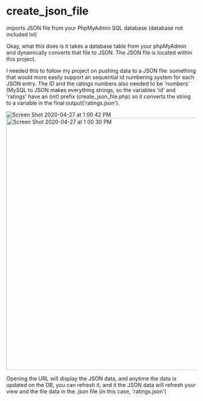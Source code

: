 # create_json_file
imports JSON file from your PhpMyAdmin SQL database (database not included lol)

Okay, what this does is it takes a database table from your phpMyAdmin and dynamically converts that file to JSON.
The JSON file is located within this project.

I needed this to follow my project on pushing data to a JSON file: something that would more easily support an sequential id numbering system for each JSON entry. The ID and the ratings numbers also needed to be 'numbers' (MySQL to JSON makes everything strings, so the variables 'id' and 'ratings' have an (int) prefix (create_json_file.php) so it converts the string to a variable in the final output('ratings.json'). 

![Screen Shot 2020-04-27 at 1 00 42 PM](https://user-images.githubusercontent.com/22375594/80404849-6d10c700-8887-11ea-9a48-7920e0368cde.png)
<img width="666" alt="Screen Shot 2020-04-27 at 1 00 30 PM" src="https://user-images.githubusercontent.com/22375594/80404854-6f732100-8887-11ea-919c-db03c59fe03d.png">


Opening the URL will display the JSON data, and anytime the data is updated on the DB, you can refresh it, 
and it the JSON data will refresh your view and the file data in the .json file (in this case, 'ratings.json')
